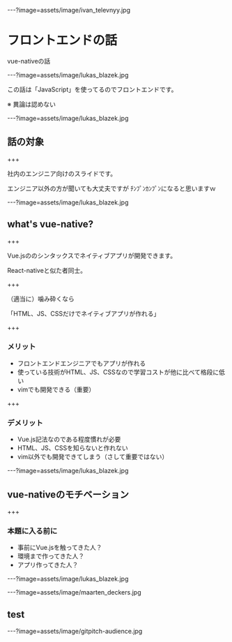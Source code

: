---?image=assets/image/ivan_televnyy.jpg

# フロントエンドの話

vue-nativeの話

---?image=assets/image/lukas_blazek.jpg

この話は「JavaScript」を使ってるのでフロントエンドです。

※ 異論は認めない

---?image=assets/image/lukas_blazek.jpg

## 話の対象

+++

社内のエンジニア向けのスライドです。

エンジニア以外の方が聞いても大丈夫ですが
ﾁﾝﾌﾟﾝｶﾝﾌﾟﾝになると思いますｗ

---?image=assets/image/lukas_blazek.jpg

## what's vue-native?

+++

Vue.jsののシンタックスでネイティブアプリが開発できます。

React-nativeと似た者同士。

+++

（適当に）噛み砕くなら

「HTML、JS、CSSだけでネイティブアプリが作れる」

+++

### メリット

- フロントエンドエンジニアでもアプリが作れる
- 使っている技術がHTML、JS、CSSなので学習コストが他に比べて格段に低い
- vimでも開発できる（重要）

+++

### デメリット

- Vue.js記法なのである程度慣れが必要
- HTML、JS、CSSを知らないと作れない
- vim以外でも開発できてしまう（さして重要ではない）

---?image=assets/image/lukas_blazek.jpg

## vue-nativeのモチベーション

+++

### 本題に入る前に

- 事前にVue.jsを触ってきた人？
- 環境まで作ってきた人？
- アプリ作ってきた人？

---?image=assets/image/lukas_blazek.jpg


---?image=assets/image/maarten_deckers.jpg

## test

---?image=assets/image/gitpitch-audience.jpg



